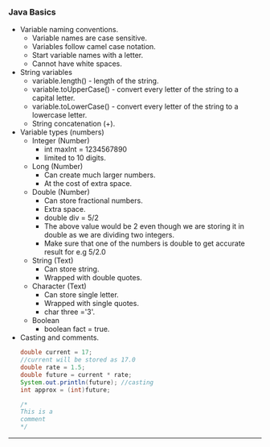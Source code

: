 ### Java Basics

- Variable naming conventions.
    - Variable names are case sensitive.
    - Variables follow camel case notation.
    - Start variable names with a letter.
    - Cannot have white spaces.
- String variables
    - variable.length() - length of the string.
    - variable.toUpperCase() - convert every letter of the string to a capital letter.
    - variable.toLowerCase() - convert every letter of the string to a lowercase letter.
    - String concatenation (+).
- Variable types (numbers)
    - Integer (Number)
        - int maxInt = 1234567890
        - limited to 10 digits.
    - Long (Number)
        - Can create much larger numbers.
        - At the cost of extra space.
    - Double (Number)
        - Can store fractional numbers.
        - Extra space.
        - double div = 5/2
        - The above value would be 2 even though we are storing it in double as we are dividing two integers.
        - Make sure that one  of the numbers is double to get accurate result for e.g 5/2.0
    - String (Text)
        - Can store string.
        - Wrapped with double quotes.
    - Character (Text)
        - Can store single letter.
        - Wrapped with single quotes.
        - char three ='3'.
    - Boolean
        - boolean fact = true.
- Casting and comments.
	```Java
	double current = 17;
	//current will be stored as 17.0
	double rate = 1.5;
	double future = current * rate;
	System.out.println(future); //casting
	int approx = (int)future;

	/*
	This is a
	comment
	*/
	```

---

